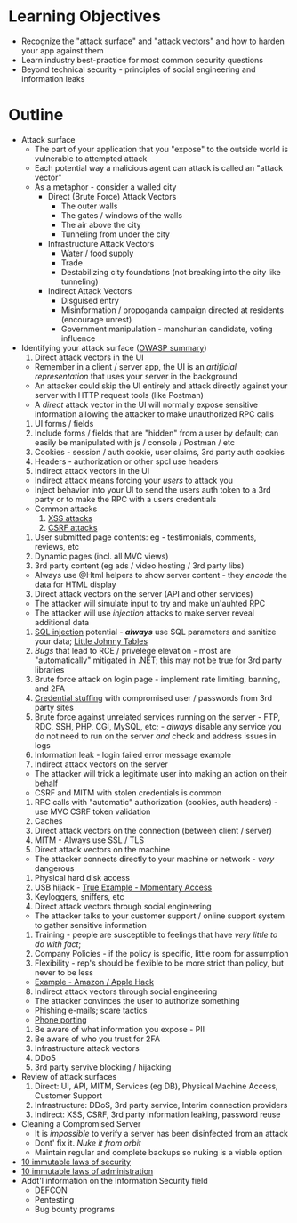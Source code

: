 **Learning Objectives**
=======================
- Recognize the "attack surface" and "attack vectors" and how to harden your app against them
- Learn industry best-practice for most common security questions
- Beyond technical security - principles of social engineering and information leaks

**Outline**
===========
- Attack surface
  - The part of your application that you "expose" to the outside world is vulnerable to attempted attack
  - Each potential way a malicious agent can attack is called an "attack vector"
  - As a metaphor - consider a walled city
    - Direct (Brute Force) Attack Vectors
      - The outer walls
      - The gates / windows of the walls
      - The air above the city
      - Tunneling from under the city
    - Infrastructure Attack Vectors
      - Water / food supply
      - Trade
      - Destabilizing city foundations (not breaking into the city like tunneling)
    - Indirect Attack Vectors
      - Disguised entry
      - Misinformation / propoganda campaign directed at residents (encourage unrest)
      - Government manipulation - manchurian candidate, voting influence
- Identifying your attack surface ([OWASP summary](https://www.owasp.org/index.php/Attack_Surface_Analysis_Cheat_Sheet))
  1. Direct attack vectors in the UI
    - Remember in a client / server app, the UI is an _artificial representation_ that uses your server in the background
    - An attacker could skip the UI entirely and attack directly against your server with HTTP request tools (like Postman)
    - A _direct_ attack vector in the UI will normally expose sensitive information allowing the attacker to make unauthorized RPC calls
    1. UI forms / fields
    2. Include forms / fields that are "hidden" from a user by default; can easily be manipulated with js / console / Postman / etc
    3. Cookies - session / auth cookie, user claims, 3rd party auth cookies
    4. Headers - authorization or other spcl use headers
  2. Indirect attack vectors in the UI
    - Indirect attack means forcing your _users_ to attack you
    - Inject behavior into your UI to send the users auth token to a 3rd party or to make the RPC with a users credentials
    - Common attacks
      1. [XSS attacks](https://www.owasp.org/index.php/Cross-site_Scripting_(XSS))
      2. [CSRF attacks](https://www.owasp.org/index.php/Cross-Site_Request_Forgery_(CSRF))
    1. User submitted page contents: eg - testimonials, comments, reviews, etc
    2. Dynamic pages (incl. all MVC views)
    3. 3rd party content (eg ads / video hosting / 3rd party libs)
    - Always use @Html helpers to show server content - they _encode_ the data for HTML display
  3. Direct attack vectors on the server (API and other services)
    - The attacker will simulate input to try and make un'auhted RPC
    - The attacker will use _injection_ attacks to make server reveal additional data
    1. [SQL injection](https://www.owasp.org/index.php/SQL_Injection) potential - _**always**_ use SQL parameters and sanitize your data; [Little Johnny Tables](https://xkcd.com/327/)
    2. _Bugs_ that lead to RCE / privelege elevation - most are "automatically" mitigated in .NET; this may not be true for 3rd party libraries
    3. Brute force attack on login page - implement rate limiting, banning, and 2FA
    4. [Credential stuffing](https://www.owasp.org/index.php/Credential_stuffing) with compromised user / passwords from 3rd party sites
    5. Brute force against unrelated services running on the server - FTP, RDC, SSH, PHP, CGI, MySQL, etc; - _always_ disable any service you do not need to run on the server _and_ check and address issues in logs
    6. Information leak - login failed error message example
  4. Indirect attack vectors on the server
    - The attacker will trick a legitimate user into making an action on their behalf
    - CSRF and MITM with stolen credentials is common
    1. RPC calls with "automatic" authorization (cookies, auth headers) - use MVC CSRF token validation
    2. Caches
  5. Direct attack vectors on the connection (between client / server)
    1. MITM - Always use SSL / TLS
  6. Direct attack vectors on the machine
    - The attacker connects directly to your machine or network - _very_ dangerous
    1. Physical hard disk access
    2. USB hijack - [True Example - Momentary Access](https://security.stackexchange.com/a/187516/13907)
    3. Keyloggers, sniffers, etc
  7. Direct attack vectors through social engineering
    - The attacker talks to your customer support / online support system to gather sensitive information
    1. Training - people are susceptible to feelings that have _very little to do with fact_;
    2. Company Policies - if the policy is specific, little room for assumption
    3. Flexibility - rep's should be flexible to be more strict than policy, but never to be less
    - [Example - Amazon / Apple Hack](https://www.wired.com/2012/08/apple-amazon-mat-honan-hacking/)
  8. Indirect attack vectors through social engineering
    - The attacker convinces the user to authorize something
    - Phishing e-mails; scare tactics
    - [Phone porting](https://www.nextadvisor.com/blog/phone-porting-how-hackers-can-hijack-your-mobile-phone-number/)
    1. Be aware of what information you expose - PII
    2. Be aware of who you trust for 2FA
  9. Infrastructure attack vectors
    1. DDoS
    2. 3rd party servive blocking / hijacking
- Review of attack surfaces
  1. Direct: UI, API, MITM, Services (eg DB), Physical Machine Access, Customer Support
  2. Infrastructure: DDoS, 3rd party service, Interim connection providers
  3. Indirect: XSS, CSRF, 3rd party information leaking, password reuse
- Cleaning a Compromised Server
  - It is _impossible_ to verify a server has been disinfected from an attack
  - Dont' fix it. _Nuke it from orbit_
  - Maintain regular and complete backups so nuking is a viable option
- [10 immutable laws of security](https://technet.microsoft.com/en-us/library/hh278941.aspx)
- [10 immutable laws of administration](https://technet.microsoft.com/en-us/library/cc722488.aspx)
- Addt'l information on the Information Security field
  - DEFCON
  - Pentesting
  - Bug bounty programs